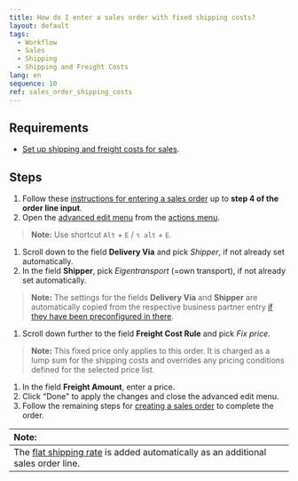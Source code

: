 ```yaml
---
title: How do I enter a sales order with fixed shipping costs?
layout: default
tags:
  - Workflow
  - Sales
  - Shipping
  - Shipping and Freight Costs
lang: en
sequence: 10
ref: sales_order_shipping_costs
---
```


## Requirements
- [Set up shipping and freight costs for sales](Shipping_freight_costs_setup).

## Steps
1. Follow these [instructions for entering a sales order](SalesOrder_recording) up to **step 4 of the order line input**.
1. Open the [advanced edit menu](ViewModes) from the [actions menu](StartAction).
 >**Note:** Use shortcut `Alt` + `E` / `⌥ alt` + `E`.

1. Scroll down to the field **Delivery Via** and pick *Shipper*, if not already set automatically.
1. In the field **Shipper**, pick *Eigentransport* (=own transport), if not already set automatically.
 >**Note:** The settings for the fields **Delivery Via** and **Shipper** are automatically copied from the respective business partner entry [if they have been preconfigured in there](Setup_bpartner_shipping_costs).

1. Scroll down further to the field **Freight Cost Rule** and pick *Fix price*.
 >**Note:** This fixed price only applies to this order. It is charged as a lump sum for the shipping costs and overrides any pricing conditions defined for the selected price list.

1. In the field **Freight Amount**, enter a price.
1. Click "Done" to apply the changes and close the advanced edit menu.
1. Follow the remaining steps for [creating a sales order](SalesOrder_recording) to complete the order.

| **Note:** |
| :--- |
| The [flat shipping rate](Add_product_shipping_costs) is added automatically as an additional sales order line. |
